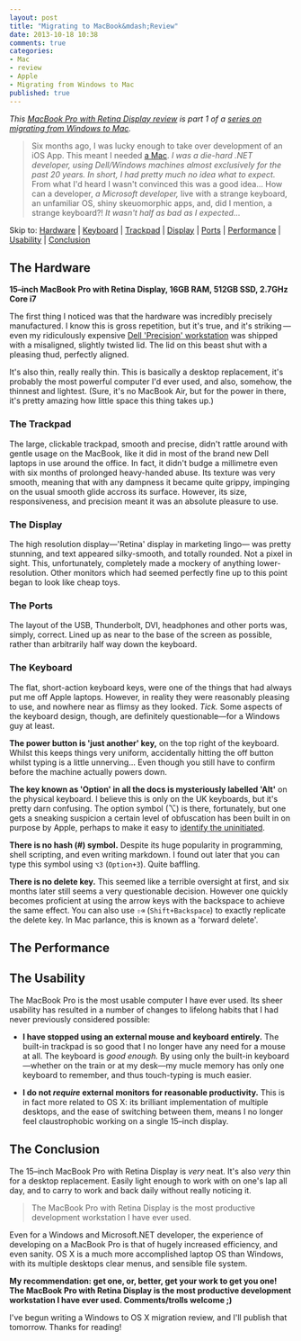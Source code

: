 ```yaml
---
layout: post
title: "Migrating to MacBook&mdash;Review"
date: 2013-10-18 10:38
comments: true
categories:
- Mac
- review
- Apple
- Migrating from Windows to Mac
published: true
---
```


_This [MacBook Pro with Retina Display review]() is part 1 of a [series on migrating from Windows to Mac](/blog/series#migrating-from-windows-to-mac)._ 

> Six months ago, I was lucky enough to take over development of an iOS App. This meant I needed [a Mac](http://www.apple.com/macbook-pro/). _I was a die-hard .NET developer, using Dell/Windows machines almost exclusively for the past 20 years. In short, I had pretty much no idea what to expect._ From what I'd heard I wasn't convinced this was a good idea... How can a developer, _a Microsoft developer,_ live with a strange keyboard, an unfamiliar OS, shiny skeuomorphic apps, and, did I mention, a strange keyboard?! _It wasn't half as bad as I expected..._

Skip to:
[Hardware](#hardware)
| [Keyboard](#keyboard)
| [Trackpad](#trackpad)
| [Display](#display)
| [Ports](#ports)
| [Performance](#performance)
| [Usability](#usability)
| [Conclusion](#conclusion)






## <a id="hardware"></a> <i class="icon-laptop"></i> The Hardware ##
**15&ndash;inch MacBook Pro with Retina Display, 16GB RAM, 512GB SSD, 2.7GHz Core i7**

The first thing I noticed was that the hardware was incredibly precisely manufactured. I know this is gross repetition, but it's true, and it's striking&thinsp;&mdash;&thinsp;even my ridiculously expensive [Dell 'Precision' workstation](http://www.dell.com/us/business/p/precision-m6500/pd) was shipped with a misaligned, slightly twisted lid. The lid on this beast shut with a pleasing thud, perfectly aligned.

It's also thin, really really thin. This is basically a desktop replacement, it's probably the most powerful computer I'd ever used, and also, somehow, the thinnest and lightest. (Sure, it's no MacBook Air, but for the power in there, it's pretty amazing how little space this thing takes up.)



### <a id="trackpad"></a> <i class="icon-hand-up"></i> The Trackpad
The large, clickable trackpad, smooth and precise, didn't rattle around with gentle usage on the MacBook, like it did in most of the brand new Dell laptops in use around the office. In fact, it didn't budge a millimetre even with six months of prolonged heavy-handed abuse. Its texture was very smooth, meaning that with any dampness it became quite grippy, impinging on the usual smooth glide accross its surface. However, its size, responsiveness, and precision meant it was an absolute pleasure to use.



### <a id="display"></a> <i class="icon-desktop"></i> The Display
The high resolution display&mdash;'Retina' display in marketing lingo&mdash; was pretty stunning, and text appeared silky-smooth, and totally rounded. Not a pixel in sight. This, unfortunately, completely made a mockery of anything lower-resolution. Other monitors which had seemed perfectly fine up to this point began to look like cheap toys.



### <a id="ports"></a> <i class="icon-headphones"></i> <i class="icon-hdd"></i> <i class="icon-gamepad"></i> <i class="icon-print"></i> <i class="icon-printer"></i> The Ports
The layout of the USB, Thunderbolt, DVI, headphones and other ports was, simply, correct. Lined up as near to the base of the screen as possible, rather than arbitrarily half way down the keyboard.



### <a id="keyboard"></a> <i class="icon-keyboard"></i> The Keyboard

The flat, short-action keyboard keys, were one of the things that had always put me off Apple laptops. However, in reality they were reasonably pleasing to use, and nowhere near as flimsy as they looked. _Tick._ Some aspects of the keyboard design, though, are definitely questionable&mdash;for a Windows guy at least.

**The power button <i class="icon-off"></i> is 'just another' key,** on the top right of the keyboard. Whilst this keeps things very uniform, accidentally hitting the off button whilst typing is a little unnerving... Even though you still have to confirm before the machine actually powers down.

**The key known as 'Option' in all the docs is mysteriously labelled 'Alt'** on the physical keyboard. I believe this is only on the UK keyboards, but it's pretty darn confusing. The option symbol (⌥) is there, fortunately, but one gets a sneaking suspicion a certain level of obfuscation has been built in on purpose by Apple, perhaps to make it easy to [identify the uninitiated](http://en.wikipedia.org/wiki/Criticism_of_Apple_Inc.#Comparison_with_a_cult.2Freligion).

**There is no hash (#) symbol.** Despite its huge popularity in programming, shell scripting, and even writing markdown. I found out later that you can type this symbol using `⌥3` (`Option+3`). Quite baffling.

**There is no delete key.** This seemed like a terrible oversight at first, and six months later still seems a very questionable decision. However one quickly becomes proficient at using the arrow keys with the backspace to achieve the same effect. You can also use `⇧⌫` (`Shift+Backspace`) to exactly replicate the delete key. In Mac parlance, this is known as a 'forward delete'.






## <a id="performance"></a> The Performance





## <a id="usability"></a> The Usability

The MacBook Pro is the most usable computer I have ever used. Its sheer usability has resulted in a number of changes to lifelong habits that I had never previously considered possible:

- **I have stopped using an external mouse and keyboard entirely.** The built-in trackpad is so good that I no longer have any need for a mouse at all. The keyboard is _good enough._ By using only the built-in keyboard&mdash;whether on the train or at my desk&mdash;my mucle memory has only one keyboard to remember, and thus touch-typing is much easier.

- **I do not _require_ external monitors for reasonable productivity.** This is in fact more related to OS X: its brilliant implementation of multiple desktops, and the ease of switching between them, means I no longer feel claustrophobic working on a single 15&ndash;inch display.






## <a id="conclusion"></a> The Conclusion
The 15&ndash;inch MacBook Pro with Retina Display is _very_ neat. It's also _very_ thin for a desktop replacement. Easily light enough to work with on one's lap all day, and to carry to work and back daily without really noticing it.

> The MacBook Pro with Retina Display is the most productive development workstation I have ever used.

Even for a Windows and Microsoft.NET developer, the experience of developing on a MacBook Pro is that of hugely increased efficiency, and even sanity. OS X is a much more accomplished laptop OS than Windows, with its multiple desktops clear menus, and sensible file system.

**My recommendation: get one, or, better, get your work to get you one! The MacBook Pro with Retina Display is the most productive development workstation I have ever used. Comments/trolls welcome ;)**

I've begun writing a Windows to OS X migration review, and I'll publish that tomorrow. Thanks for reading!